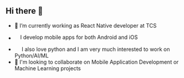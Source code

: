 ## Hi there 👋

- 🔭 I’m currently working as React Native developer at TCS
- <div style="align-items: center; display: flex; flex-direction: row"><img src = "https://cdn0.iconfinder.com/data/icons/website-design-4/468/window_screen_with_mobile_icon-1024.png" width=15 height=15/> <p>I develop mobile apps for both Android and iOS</p></div>
- <img src = "https://cdn4.iconfinder.com/data/icons/logos-and-brands/512/267_Python_logo-512.png"  width=15 height=15/> I also love python and I am very much interested to work on Python/AI/ML
- 👯 I'm looking to collaborate on Mobile Application Development or Machine Learning projects

<!--
**Harshaapoorv/Harshaapoorv** is a ✨ _special_ ✨ repository because its `README.md` (this file) appears on your GitHub profile.

Here are some ideas to get you started:

- 🔭 I’m currently working on ...
- 🌱 I’m currently learning ...
- 👯 I’m looking to collaborate on ...
- 🤔 I’m looking for help with ...
- 💬 Ask me about ...
- 📫 How to reach me: ...
- 😄 Pronouns: ...
- ⚡ Fun fact: ...
-->
